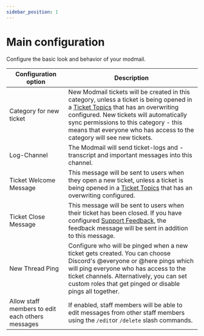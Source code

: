 ```yaml
---
sidebar_position: 1
---
```


<OutdatedWarning type="MODMAIL_V2"/>

# Main configuration

Configure the basic look and behavior of your modmail. 

| Configuration option                             | Description                                                                                                                                                                                                                                                                                                                           |
|--------------------------------------------------|---------------------------------------------------------------------------------------------------------------------------------------------------------------------------------------------------------------------------------------------------------------------------------------------------------------------------------------|
| Category for new ticket                          | New Modmail tickets will be created in this category, unless a ticket is being opened in a [Ticket Topics](/docs/modmail/advanced-features/ticket-topics) that has an overwriting configured. New tickets will automatically sync permissions to this category - this means that everyone who has access to the category will see new tickets. |
| Log-Channel                                      | The Modmail will send ticket-logs and -transcript and important messages into this channel.                                                                                                                                                                                                                                           |
| Ticket Welcome Message                           | This message will be sent to users when they open a new ticket, unless a ticket is being opened in a [Ticket Topics](/docs/modmail/advanced-features/ticket-topics) that has an overwriting configured.                                                                                                                                        |
| Ticket Close Message                             | This message will be sent to users when their ticket has been closed. If you have configured [Support Feedback](/docs/modmail/advanced-features/support-feedback), the feedback message will be sent in addition to this message.                                                                                                              |
| New Thread Ping                                  | Configure who will be pinged when a new ticket gets created. You can choose Discord's @everyone or @here pings which will ping everyone who has access to the ticket channels. Alternatively, you can set custom roles that get pinged or disable pings all together.                                                                 |
| Allow staff members to edit each others messages | If enabled, staff members will be able to edit messages from other staff members using the `/edit`or `/delete` slash commands.                                                                                                                                                                                                        |